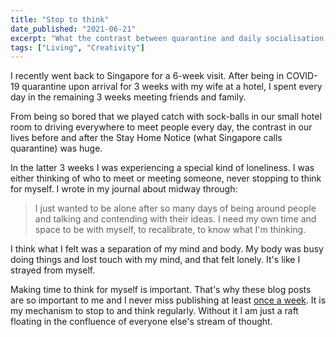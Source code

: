 ```yaml
---
title: "Stop to think"
date_published: "2021-06-21"
excerpt: "What the contrast between quarantine and daily socialisation helped me realise."
tags: ["Living", "Creativity"]
---
```


I recently went back to Singapore for a 6-week visit. After being in COVID-19 quarantine upon arrival for 3 weeks with my wife at a hotel, I spent every day in the remaining 3 weeks meeting friends and family. 

From being so bored that we played catch with sock-balls in our small hotel room to driving everywhere to meet people every day, the contrast in our lives before and after the Stay Home Notice (what Singapore calls quarantine) was huge. 

In the latter 3 weeks I was experiencing a special kind of loneliness. I was either thinking of who to meet or meeting someone, never stopping to think for myself. I wrote in my journal about midway through:

>  I just wanted to be alone after so many days of being around people and talking and contending with their ideas. 
> I need my own time and space to be with myself, to recalibrate, to know what I'm thinking. 

I think what I felt was a separation of my mind and body. My body was busy doing things and lost touch with my mind, and that felt lonely. It's like I strayed from myself.

Making time to think for myself is important. That's why these blog posts are so important to me and I never miss publishing at least [once a week](/2020-06-28-word-rafting/). It is my mechanism to stop to and think regularly. Without it I am just a raft floating in the confluence of everyone else's stream of thought.